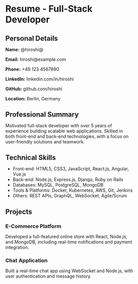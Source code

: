 <!DOCTYPE html>
<html lang="en">
<head>
<meta charset="UTF-8" />
<meta name="viewport" content="width=device-width, initial-scale=1.0" />
<title>Resume - Full-Stack Developer</title>
<!-- Google Fonts for a modern look -->
<link href="https://fonts.googleapis.com/css2?family=Inter:wght@400;700&display=swap" rel="stylesheet" />
<style>
  /* Reset and base styles */
  * {
    margin: 0;
    padding: 0;
    box-sizing: border-box;
  }

  body {
    font-family: 'Inter', sans-serif;
    background-color: #0f0f0f;
    color: #eee;
    line-height: 1.6;
    padding: 20px;
    max-width: 1000px;
    margin: auto;
    /* Light glow effect on sides */
    box-shadow: inset 0 0 50px rgba(0, 255, 255, 0.2),
                inset 0 0 50px rgba(255, 0, 255, 0.2),
                0 0 30px rgba(0, 255, 255, 0.1);
    border-radius: 10px;
  }

  h1 {
    font-size: 2.5em;
    margin-bottom: 10px;
    color: #00ffff;
    text-align: center;
    letter-spacing: 2px;
    animation: fadeInDown 1s ease-out;
  }

  h2 {
    font-size: 1.8em;
    margin-top: 40px;
    margin-bottom: 15px;
    color: #ff00ff;
    border-bottom: 2px solid #ff00ff;
    display: inline-block;
    padding-bottom: 5px;
    position: relative;
    animation: fadeInLeft 1s ease-out;
  }

  section {
    margin-bottom: 40px;
    padding: 20px;
    background-color: #1a1a1a;
    border-radius: 12px;
    box-shadow: 0 0 15px rgba(0,255,255,0.2);
    opacity: 0;
    transform: translateY(20px);
    animation: fadeInUp 1s forwards;
  }

  /* Sequential animation delays for each section */
  section:nth-of-type(1) { animation-delay: 0.2s; }
  section:nth-of-type(2) { animation-delay: 0.4s; }
  section:nth-of-type(3) { animation-delay: 0.6s; }
  section:nth-of-type(4) { animation-delay: 0.8s; }

  /* Headings */
  h2 {
    margin-bottom: 10px;
  }

  /* Lists */
  ul {
    list-style-type: disc;
    padding-left: 20px;
  }

  li {
    margin-bottom: 8px;
  }

  /* Projects */
  .project {
    margin-bottom: 20px;
    padding-left: 10px;
    border-left: 4px solid #00ffff;
    transition: transform 0.3s, background-color 0.3s, box-shadow 0.3s;
  }

  .project:hover {
    background-color: #333;
    transform: translateX(5px);
    box-shadow: 0 0 10px #00ffff;
  }

  .project h3 {
    font-size: 1.4em;
    margin-bottom: 8px;
    color: #ff00ff;
  }

  /* Animations */
  @keyframes fadeInDown {
    from { opacity: 0; transform: translateY(-20px); }
    to { opacity: 1; transform: translateY(0); }
  }

  @keyframes fadeInLeft {
    from { opacity: 0; transform: translateX(-20px); }
    to { opacity: 1; transform: translateX(0); }
  }

  @keyframes fadeInUp {
    from { opacity: 0; transform: translateY(20px); }
    to { opacity: 1; transform: translateY(0); }
  }

  /* Responsive styles */
  @media(max-width: 600px) {
    body {
      padding: 10px;
    }
    h1 {
      font-size: 2em;
    }
    h2 {
      font-size: 1.5em;
    }
    .project h3 {
      font-size: 1.2em;
    }
  }
</style>
</head>
<body>

<h1>Resume - Full-Stack Developer</h1>

<section>
  <h2>Personal Details</h2>
  <p><strong>Name:</strong> @hiroshi@</p>
  <p><strong>Email:</strong> hiroshi@example.com</p>
  <p><strong>Phone:</strong> +49 123 4567890</p>
  <p><strong>LinkedIn:</strong> linkedin.com/in/hiroshi</p>
  <p><strong>GitHub:</strong> github.com/hiroshi</p>
  <p><strong>Location:</strong> Berlin, Germany</p>
</section>

<section>
  <h2>Professional Summary</h2>
  <p>Motivated full-stack developer with over 5 years of experience building scalable web applications. Skilled in both front-end and back-end technologies, with a focus on user-friendly solutions and teamwork.</p>
</section>

<section>
  <h2>Technical Skills</h2>
  <ul>
    <li>Front-end: HTML5, CSS3, JavaScript, React.js, Angular, Vue.js</li>
    <li>Back-end: Node.js, Express.js, Django, Ruby on Rails</li>
    <li>Databases: MySQL, PostgreSQL, MongoDB</li>
    <li>Tools & Platforms: Docker, Kubernetes, AWS, Git, Jenkins</li>
    <li>Others: REST APIs, GraphQL, WebSocket, Agile/Scrum</li>
  </ul>
</section>

<section>
  <h2>Projects</h2>
  <div class="project">
    <h3>E-Commerce Platform</h3>
    <p>Developed a full-featured online store with React, Node.js, and MongoDB, including real-time notifications and payment integration.</p>
  </div>
  <div class="project">
    <h3>Chat Application</h3>
    <p>Built a real-time chat app using WebSocket and Node.js, with user authentication and message history.</p>
  </div>
</section>

<!-- You can add more sections like Experience, Education, etc. -->

</body>
</html>
